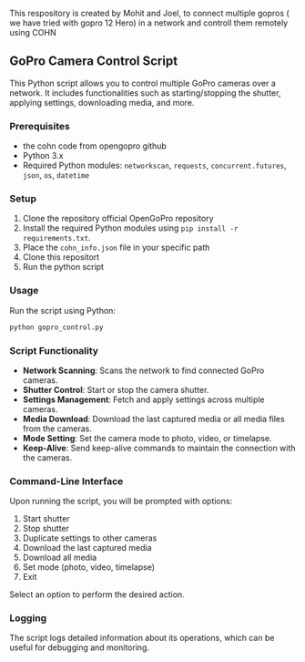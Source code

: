 This respository is created by Mohit and Joel, to connect multiple gopros ( we have tried with gopro 12 Hero) in a network and controll them remotely using COHN

## GoPro Camera Control Script

This Python script allows you to control multiple GoPro cameras over a network. It includes functionalities such as starting/stopping the shutter, applying settings, downloading media, and more.

### Prerequisites

- the cohn code from opengopro github
- Python 3.x
- Required Python modules: `networkscan`, `requests`, `concurrent.futures`, `json`, `os`, `datetime`

### Setup

1. Clone the repository official OpenGoPro repository
2. Install the required Python modules using `pip install -r requirements.txt`.
3. Place the `cohn_info.json` file in your specific path
4. Clone this repositort
5. Run the python script

### Usage

Run the script using Python:

```bash
python gopro_control.py
```

### Script Functionality

- **Network Scanning**: Scans the network to find connected GoPro cameras.
- **Shutter Control**: Start or stop the camera shutter.
- **Settings Management**: Fetch and apply settings across multiple cameras.
- **Media Download**: Download the last captured media or all media files from the cameras.
- **Mode Setting**: Set the camera mode to photo, video, or timelapse.
- **Keep-Alive**: Send keep-alive commands to maintain the connection with the cameras.

### Command-Line Interface

Upon running the script, you will be prompted with options:

1. Start shutter
2. Stop shutter
3. Duplicate settings to other cameras
4. Download the last captured media
5. Download all media
6. Set mode (photo, video, timelapse)
7. Exit

Select an option to perform the desired action.

### Logging

The script logs detailed information about its operations, which can be useful for debugging and monitoring.

